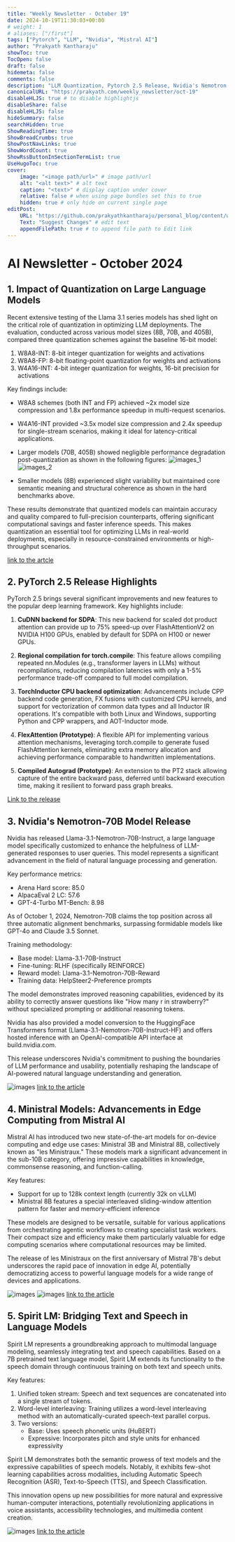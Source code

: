 ```yaml
---
title: "Weekly Newsletter - October 19"
date: 2024-10-19T11:30:03+00:00
# weight: 1
# aliases: ["/first"]
tags: ["Pytorch", "LLM", "Nvidia", "Mistral AI"]
author: "Prakyath Kantharaju"
showToc: true
TocOpen: false
draft: false
hidemeta: false
comments: false
description: "LLM Quantization, Pytorch 2.5 Release, Nvidia's Nemotron-70B Model Release, Ministral Models, and Spirit LM"
canonicalURL: "https://prakyath.com/weekly_newsletter/oct-19"
disableHLJS: true # to disable highlightjs
disableShare: false
disableHLJS: false
hideSummary: false
searchHidden: true
ShowReadingTime: true
ShowBreadCrumbs: true
ShowPostNavLinks: true
ShowWordCount: true
ShowRssButtonInSectionTermList: true
UseHugoToc: true
cover:
    image: "<image path/url>" # image path/url
    alt: "<alt text>" # alt text
    caption: "<text>" # display caption under cover
    relative: false # when using page bundles set this to true
    hidden: true # only hide on current single page
editPost:
    URL: "https://github.com/prakyathkantharaju/personal_blog/content/weekly_newsletter/oct-19.md"
    Text: "Suggest Changes" # edit text
    appendFilePath: true # to append file path to Edit link
---
```




# AI Newsletter - October 2024

## 1. Impact of Quantization on Large Language Models

Recent extensive testing of the Llama 3.1 series models has shed light on the critical role of quantization in optimizing LLM deployments. The evaluation, conducted across various model sizes (8B, 70B, and 405B), compared three quantization schemes against the baseline 16-bit model:

1. W8A8-INT: 8-bit integer quantization for weights and activations
2. W8A8-FP: 8-bit floating-point quantization for weights and activations
3. W4A16-INT: 4-bit integer quantization for weights, 16-bit precision for activations

Key findings include:

- W8A8 schemes (both INT and FP) achieved ~2x model size compression and 1.8x performance speedup in multi-request scenarios.
- W4A16-INT provided ~3.5x model size compression and 2.4x speedup for single-stream scenarios, making it ideal for latency-critical applications.
- Larger models (70B, 405B) showed negligible performance degradation post-quantization as shown in the following figures:
![images_1](/static/oct-19/CHART-LLM-Compression-Evals-ArenaHard.webp)
![images_2](/static/oct-19/CHART-LLM-Compression-Evals-HumanEval.webp)
  
- Smaller models (8B) experienced slight variability but maintained core semantic meaning and structural coherence as shown in the hard benchmarks above.

These results demonstrate that quantized models can maintain accuracy and quality compared to full-precision counterparts, offering significant computational savings and faster inference speeds. This makes quantization an essential tool for optimizing LLMs in real-world deployments, especially in resource-constrained environments or high-throughput scenarios.

[link to the artcle](https://neuralmagic.com/blog/we-ran-over-half-a-million-evaluations-on-quantized-llms-heres-what-we-found/)


## 2. PyTorch 2.5 Release Highlights

PyTorch 2.5 brings several significant improvements and new features to the popular deep learning framework. Key highlights include:

1. **CuDNN backend for SDPA**: This new backend for scaled dot product attention can provide up to 75% speed-up over FlashAttentionV2 on NVIDIA H100 GPUs, enabled by default for SDPA on H100 or newer GPUs.

2. **Regional compilation for torch.compile**: This feature allows compiling repeated nn.Modules (e.g., transformer layers in LLMs) without recompilations, reducing compilation latencies with only a 1-5% performance trade-off compared to full model compilation.

3. **TorchInductor CPU backend optimization**: Advancements include CPP backend code generation, FX fusions with customized CPU kernels, and support for vectorization of common data types and all Inductor IR operations. It's compatible with both Linux and Windows, supporting Python and CPP wrappers, and AOT-Inductor mode.

4. **FlexAttention (Prototype)**: A flexible API for implementing various attention mechanisms, leveraging torch.compile to generate fused FlashAttention kernels, eliminating extra memory allocation and achieving performance comparable to handwritten implementations.

5. **Compiled Autograd (Prototype)**: An extension to the PT2 stack allowing capture of the entire backward pass, deferred until backward execution time, making it resilient to forward pass graph breaks.

[Link to the release](https://github.com/pytorch/pytorch/releases/tag/v2.5.0)


## 3. Nvidia's Nemotron-70B Model Release

Nvidia has released Llama-3.1-Nemotron-70B-Instruct, a large language model specifically customized to enhance the helpfulness of LLM-generated responses to user queries. This model represents a significant advancement in the field of natural language processing and generation.

Key performance metrics:
- Arena Hard score: 85.0
- AlpacaEval 2 LC: 57.6
- GPT-4-Turbo MT-Bench: 8.98

As of October 1, 2024, Nemotron-70B claims the top position across all three automatic alignment benchmarks, surpassing formidable models like GPT-4o and Claude 3.5 Sonnet.

Training methodology:
- Base model: Llama-3.1-70B-Instruct
- Fine-tuning: RLHF (specifically REINFORCE)
- Reward model: Llama-3.1-Nemotron-70B-Reward
- Training data: HelpSteer2-Preference prompts

The model demonstrates improved reasoning capabilities, evidenced by its ability to correctly answer questions like "How many r in strawberry?" without specialized prompting or additional reasoning tokens.

Nvidia has also provided a model conversion to the HuggingFace Transformers format (Llama-3.1-Nemotron-70B-Instruct-HF) and offers hosted inference with an OpenAI-compatible API interface at build.nvidia.com.

This release underscores Nvidia's commitment to pushing the boundaries of LLM performance and usability, potentially reshaping the landscape of AI-powered natural language understanding and generation.

![images](/static/oct-19/llm-nvidia-evals.png)
[link to the article](https://huggingface.co/nvidia/Llama-3.1-Nemotron-70B-Instruct)

## 4. Ministral Models: Advancements in Edge Computing from Mistral AI

Mistral AI has introduced two new state-of-the-art models for on-device computing and edge use cases: Ministral 3B and Ministral 8B, collectively known as "les Ministraux." These models mark a significant advancement in the sub-10B category, offering impressive capabilities in knowledge, commonsense reasoning, and function-calling.

Key features:
- Support for up to 128k context length (currently 32k on vLLM)
- Ministral 8B features a special interleaved sliding-window attention pattern for faster and memory-efficient inference

These models are designed to be versatile, suitable for various applications from orchestrating agentic workflows to creating specialist task workers. Their compact size and efficiency make them particularly valuable for edge computing scenarios where computational resources may be limited.

The release of les Ministraux on the first anniversary of Mistral 7B's debut underscores the rapid pace of innovation in edge AI, potentially democratizing access to powerful language models for a wide range of devices and applications.

![images](/static/oct-19/instruct_plot_8b_with_mistral_logo.png)
![images](/static/oct-19/instruct_table_with_gemma.png)
[link to the article](https://mistral.ai/news/ministraux/)

## 5. Spirit LM: Bridging Text and Speech in Language Models

Spirit LM represents a groundbreaking approach to multimodal language modeling, seamlessly integrating text and speech capabilities. Based on a 7B pretrained text language model, Spirit LM extends its functionality to the speech domain through continuous training on both text and speech units.

Key features:
1. Unified token stream: Speech and text sequences are concatenated into a single stream of tokens.
2. Word-level interleaving: Training utilizes a word-level interleaving method with an automatically-curated speech-text parallel corpus.
3. Two versions:
   - Base: Uses speech phonetic units (HuBERT)
   - Expressive: Incorporates pitch and style units for enhanced expressivity

Spirit LM demonstrates both the semantic prowess of text models and the expressive capabilities of speech models. Notably, it exhibits few-shot learning capabilities across modalities, including Automatic Speech Recognition (ASR), Text-to-Speech (TTS), and Speech Classification.

This innovation opens up new possibilities for more natural and expressive human-computer interactions, potentially revolutionizing applications in voice assistants, accessibility technologies, and multimedia content creation.


![images](/static/oct-19/spiritlm_overview.png)
[link to the article](https://speechbot.github.io/spiritlm/)
